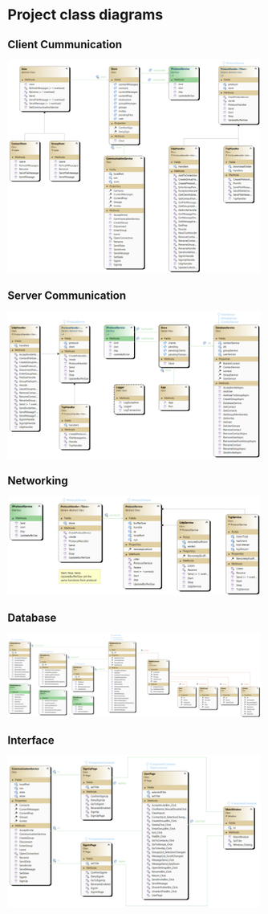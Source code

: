 # Project class diagrams

## Client Cummunication
![](ClientCommunicationClassDiagram.png)

## Server Communication
![](ServerCommunicationClassDiagram.png)

## Networking
![](NetworkClassDiagram.png)

## Database
![](DatabaseClassDiagram.png)

## Interface
![](InterfaceClassDiagram.png)
